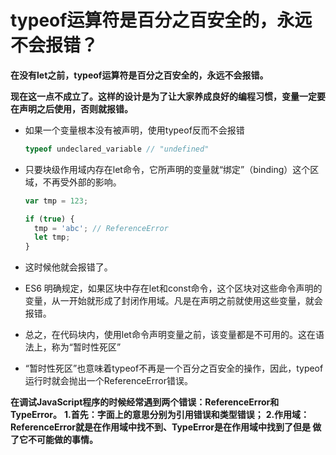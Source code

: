 # typeof运算符是百分之百安全的，永远不会报错？

**在没有let之前，typeof运算符是百分之百安全的，永远不会报错。**

**现在这一点不成立了。这样的设计是为了让大家养成良好的编程习惯，变量一定要在声明之后使用，否则就报错。**

+ 如果一个变量根本没有被声明，使用typeof反而不会报错

  ```javascript
  typeof undeclared_variable // "undefined"
  ```

+ 只要块级作用域内存在let命令，它所声明的变量就“绑定”（binding）这个区域，不再受外部的影响。

  ```javascript
  var tmp = 123;
  
  if (true) {
    tmp = 'abc'; // ReferenceError
    let tmp;
  }
  ```

+ 这时候他就会报错了。
+ ES6 明确规定，如果区块中存在let和const命令，这个区块对这些命令声明的变量，从一开始就形成了封闭作用域。凡是在声明之前就使用这些变量，就会报错。
+ 总之，在代码块内，使用let命令声明变量之前，该变量都是不可用的。这在语法上，称为“暂时性死区”
+ “暂时性死区”也意味着typeof不再是一个百分之百安全的操作，因此，typeof运行时就会抛出一个ReferenceError错误。

**在调试JavaScript程序的时候经常遇到两个错误：ReferenceError和TypeError。**
**1.首先：字面上的意思分别为引用错误和类型错误；** 
**2.作用域：ReferenceError就是在作用域中找不到、TypeError是在作用域中找到了但是 做了它不可能做的事情。**
